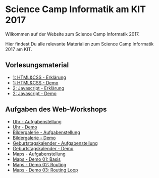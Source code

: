 # Science Camp Informatik am KIT 2017

Wilkommen auf der Website zum Science Camp Informatik 2017.

Hier findest Du alle relevante Materialien zum Science Camp Informatik 2017 am KIT.

## Vorlesungsmaterial

* [1: HTML&CSS - Erklärung](https://sciencecampinformatik.github.io/2017/assets/demo/tag1)
* [1: HTML&CSS - Demo](https://sciencecampinformatik.github.io/2017/assets/docs/tag1/erklaerung.pdf)
* [2: Javascript - Erklärung](https://sciencecampinformatik.github.io/2017/assets/demo/tag2)
* [2: Javascript - Demo](https://sciencecampinformatik.github.io/2017/assets/docs/tag2/tag2.pdf)

## Aufgaben des Web-Workshops

* [Uhr - Aufgabenstellung](https://sciencecampinformatik.github.io/2017/assets/docs/aufgaben/uhr.pdf)
* [Uhr - Demo](https://sciencecampinformatik.github.io/2017/assets/demo/uhr/uhr.html)
* [Bildergalerie - Aufgabenstellung](https://sciencecampinformatik.github.io/2017/assets/docs/aufgaben/bildergalerie.pdf)
* [Bildergalerie - Demo](https://sciencecampinformatik.github.io/2017/assets/demo/bildergalerie/bildergalerie.html)
* [Geburtstagskalender - Aufgabenstellung](https://sciencecampinformatik.github.io/2017/assets/docs/aufgaben/geburtstags.pdf)
* [Geburtstagskalender - Demo](https://sciencecampinformatik.github.io/2017/assets/demo/geburtstagskalender/geburtstag.html)
* Maps - Aufgabenstellung
* [Maps - Demo 01: Basis](https://sciencecampinformatik.github.io/2017/assets/demo/map/01_base/map.html)
* [Maps - Demo 02: Routing](https://sciencecampinformatik.github.io/2017/assets/demo/map/02_routing/map.html)
* [Maps - Demo 03: Routing Loop](https://sciencecampinformatik.github.io/2017/assets/demo/map/03_routing_loop/map.html)
